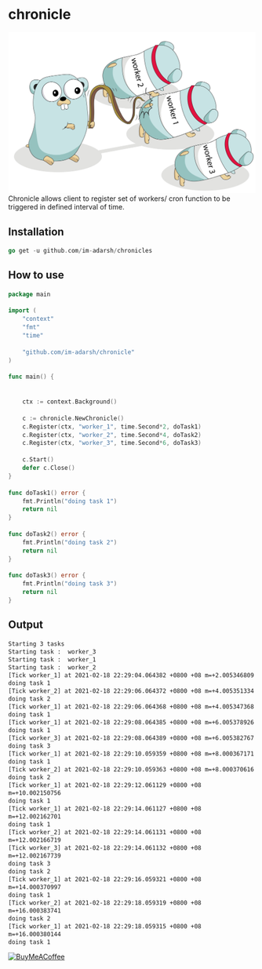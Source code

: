 # chronicle
![alt text](logo.jpeg)
Chronicle allows client to register set of workers/ cron function to be triggered in defined interval of time.

## Installation
```go
go get -u github.com/im-adarsh/chronicles
```
## How to use
```go
package main

import (
	"context"
	"fmt"
	"time"

	"github.com/im-adarsh/chronicle"
)

func main() {


	ctx := context.Background()

	c := chronicle.NewChronicle()
	c.Register(ctx, "worker_1", time.Second*2, doTask1)
	c.Register(ctx, "worker_2", time.Second*4, doTask2)
	c.Register(ctx, "worker_3", time.Second*6, doTask3)

	c.Start()
	defer c.Close()
}

func doTask1() error {
	fmt.Println("doing task 1")
	return nil
}

func doTask2() error {
	fmt.Println("doing task 2")
	return nil
}

func doTask3() error {
	fmt.Println("doing task 3")
	return nil
}

```
## Output
```
Starting 3 tasks
Starting task :  worker_3
Starting task :  worker_1
Starting task :  worker_2
[Tick worker_1] at 2021-02-18 22:29:04.064382 +0800 +08 m=+2.005346809 
doing task 1
[Tick worker_2] at 2021-02-18 22:29:06.064372 +0800 +08 m=+4.005351334 
doing task 2
[Tick worker_1] at 2021-02-18 22:29:06.064368 +0800 +08 m=+4.005347368 
doing task 1
[Tick worker_1] at 2021-02-18 22:29:08.064385 +0800 +08 m=+6.005378926 
doing task 1
[Tick worker_3] at 2021-02-18 22:29:08.064389 +0800 +08 m=+6.005382767 
doing task 3
[Tick worker_1] at 2021-02-18 22:29:10.059359 +0800 +08 m=+8.000367171 
doing task 1
[Tick worker_2] at 2021-02-18 22:29:10.059363 +0800 +08 m=+8.000370616 
doing task 2
[Tick worker_1] at 2021-02-18 22:29:12.061129 +0800 +08 m=+10.002150756 
doing task 1
[Tick worker_1] at 2021-02-18 22:29:14.061127 +0800 +08 m=+12.002162701 
doing task 1
[Tick worker_2] at 2021-02-18 22:29:14.061131 +0800 +08 m=+12.002166719 
[Tick worker_3] at 2021-02-18 22:29:14.061132 +0800 +08 m=+12.002167739 
doing task 3
doing task 2
[Tick worker_1] at 2021-02-18 22:29:16.059321 +0800 +08 m=+14.000370997 
doing task 1
[Tick worker_2] at 2021-02-18 22:29:18.059319 +0800 +08 m=+16.000383741 
doing task 2
[Tick worker_1] at 2021-02-18 22:29:18.059315 +0800 +08 m=+16.000380144 
doing task 1

```

[![BuyMeACoffee](https://bmc-cdn.nyc3.digitaloceanspaces.com/BMC-button-images/custom_images/orange_img.png)](https://www.buymeacoffee.com/imadarsh)